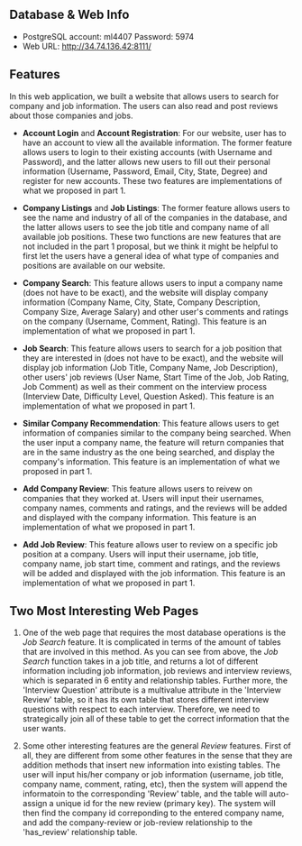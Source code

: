 ## Database & Web Info
* PostgreSQL account: ml4407    Password: 5974
* Web URL: http://34.74.136.42:8111/

## Features
In this web application, we built a website that allows users to search for company and job information. The users can also read and post reviews about those companies and jobs. 

* **Account Login** and **Account Registration**: For our website, user has to have an account to view all the available information. The former feature allows users to login to their existing accounts (with Username and Password), and the latter allows new users to fill out their personal information (Username, Password, Email, City, State, Degree) and register for new accounts. These two features are implementations of what we proposed in part 1.

* **Company Listings** and **Job Listings**: The former feature allows users to see the name and industry of all of the companies in the database, and the latter allows users to see the job title and company name of all available job positions. These two functions are new features that are not included in the part 1 proposal, but we think it might be helpful to first let the users have a general idea of what type of companies and positions are available on our website.

* **Company Search**: This feature allows users to input a company name (does not have to be exact), and the website will display company information (Company Name, City, State, Company Description, Company Size, Average Salary) and other user's comments and ratings on the company (Username, Comment, Rating). This feature is an implementation of what we proposed in part 1.

* **Job Search**: This feature allows users to search for a job position that they are interested in (does not have to be exact), and the website will display job information (Job Title, Company Name, Job Description), other users' job reviews (User Name, Start Time of the Job, Job Rating, Job Comment) as well as their comment on the interview process (Interview Date, Difficulty Level, Question Asked). This feature is an implementation of what we proposed in part 1.

* **Similar Company Recommendation**: This feature allows users to get information of companies similar to the company being searched. When the user input a company name, the feature will return companies that are in the same industry as the one being searched, and display the company's information. This feature is an implementation of what we proposed in part 1.

* **Add Company Review**: This feature allows users to reivew on companies that they worked at. Users will input their usernames, company names, comments and ratings, and the reviews will be added and displayed with the company information. This feature is an implementation of what we proposed in part 1.

* **Add Job Review**: This feature allows user to review on a specific job position at a company. Users will input their username, job title, company name, job start time, comment and ratings, and the reviews will be added and displayed with the job information. This feature is an implementation of what we proposed in part 1.

## Two Most Interesting Web Pages
1. One of the web page that requires the most database operations is the *Job Search* feature. It is complicated in terms of the amount of tables that are involved in this method. As you can see from above, the *Job Search* function takes in a job title, and returns a lot of different information including job information, job reviews and interview reviews, which is separated in 6 entity and relationship tables. Further more, the 'Interview Question' attribute is a multivalue attribute in the 'Interview Review' table, so it has its own table that stores different interview questions with respect to each interview. Therefore, we need to strategically join all of these table to get the correct information that the user wants.

2. Some other interesting features are the general *Review* features. First of all, they are different from some other features in the sense that they are addition methods that insert new information into existing tables. The user will input his/her company or job information (username, job title, company name, comment, rating, etc), then the system will append the informatoin to the corresponding 'Review' table, and the table will auto-assign a unique id for the new review (primary key). The system will then find the company id correponding to the entered company name, and add the company-review or job-review relationship to the 'has_review' relationship table.
